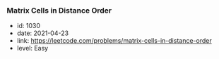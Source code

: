 ### Matrix Cells in Distance Order

* id: 1030
* date: 2021-04-23
* link: https://leetcode.com/problems/matrix-cells-in-distance-order
* level: Easy
